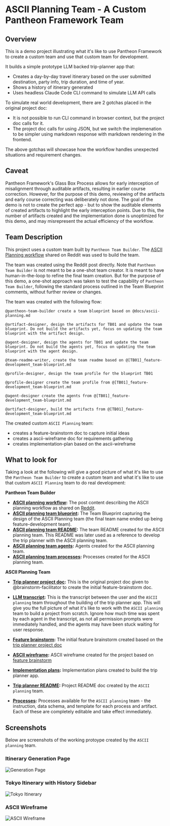 # ASCII Planning Team - A Custom Pantheon Framework Team 

## Overview
This is a demo project illustrating what it's like to use Pantheon Framework to create a custom team and use that custom team for development.

It builds a simple prototype LLM backed trip-planner app that:
* Creates a day-by-day travel itinerary based on the user submitted destination, party info, trip duration, and time of year.
* Shows a history of itinerary generated
* Uses headless Claude Code CLI command to simulate LLM API calls

To simulate real world development, there are 2 gotchas placed in the original project doc:
* It is not possible to run CLI command in browser context, but the project doc calls for it.
* The project doc calls for using JSON, but we switch the implemenation to be simpler using markdown response with markdown rendering in the frontend.

The above gotchas will showcase how the workflow handles unexpected situations and requirement changes.

## Caveat
Pantheon Framework's Glass Box Process allows for early interception of misalignment through auditable artifacts, resulting in earlier course correction. However, for the purpose of this demo, reviewing of the artifacts and early course correcting was deliberately not done. The goal of the demo is not to create the perfect app - but to show the auditable elements of created artifacts to highlight the early interception points. Due to this, the number of artifacts created and the implementation done is unoptimized for this demo, and may misrepresent the actual efficiency of the workflow.

## Team Description
This project uses a custom team built by `Pantheon Team Builder`. The [ASCII Planning workflow](https://www.reddit.com/r/ClaudeAI/comments/1n1941k/the_antiyolo_method_why_i_make_claude_draw_ascii/) shared on Reddit was used to build the team.

The team was created using the Reddit post directly. Note that `Pantheon Team Builder` is not meant to be a one-shot team creator. It is meant to have human-in-the-loop to refine the final team creation. But for the purpose of this demo, a one-shot approach was taken to test the capability of `Pantheon Team Builder`, following the standard process outlined in the Team Blueprint comments, without further review or changes.

The team was created with the following flow:
```
@pantheon-team-builder create a team blueprint based on @docs/ascii-planning.md

@artifact-designer, design the artifacts for TB01 and update the team blueprint. Do not build the artifacts yet, focus on updating the team blueprint with the artifact design.

@agent-designer, design the agents for TB01 and update the team blueprint. Do not build the agents yet, focus on updating the team blueprint with the agent design.

@team-readme-writer, create the team readme based on @[TB01]_feature-development_team-blueprint.md 

@profile-designer, design the team profile for the blueprint TB01

@profile-designer create the team profile from @[TB01]_feature-development_team-blueprint.md

@agent-designer create the agents from @[TB01]_feature-development_team-blueprint.md

@artifact-designer, build the artifacts from @[TB01]_feature-development_team-blueprint.md
```

The created custom `ASCII Planning` team:
* creates a feature-brainstorm doc to capture initial ideas
* creates a ascii-wireframe doc for requirements gathering
* creates implementation-plan based on the ascii-wireframe

## What to look for
Taking a look at the following will give a good picture of what it's like to use the `Pantheon Team Builder` to create a custom team and what it's like to use that custom `ASCII Planning` team to do real development:

**Pantheon Team Builder**
* **[ASCII planning workflow](docs/ascii-planning.md):** The post content describing the ASCII planning workflow as shared on [Reddit](https://www.reddit.com/r/ClaudeAI/comments/1n1941k/the_antiyolo_method_why_i_make_claude_draw_ascii/).
* **[ASCII planning team blueprint](pantheon-artifacts/pantheon-team-builds/feature-development/blueprints/[TB01]_feature-development_team-blueprint.md):** The Team Blueprint capturing the design of the ASCII Planning team (the final team name ended up being feature-development team).
* **[ASCII planning team README](pantheon-artifacts/pantheon-team-builds/feature-development/team-readme/[TR1]_feature-development_team-readme.md):** The team README created for the ASCII planning team. This README was later used as a reference to develop the trip planner with the ASCII planning team.
* **[ASCII planning team agents](pantheon-artifacts/pantheon-team-builds/feature-development/agents/):** Agents created for the ASCII planning team.
* **[ASCII planning team processes](pantheon-artifacts/pantheon-team-builds/feature-development/processes/):** Processes created for the ASCII planning team.

**ASCII Planning Team**
* **[Trip planner project doc](docs/trip-planner.md):** This is the original project doc given to @brainstorm-facilitator to create the initial feature-brainstorm doc.

* **[LLM transcript](docs/transcript.txt):** This is the transcript between the user and the `ASCII planning` team throughout the building of the trip planner app. This will give you the full picture of what it's like to work with the `ASCII planning` team to build a project from scratch. Ignore how much time was spent by each agent in the transcript, as not all permission prompts were immediately handled, and the agents may have been stuck waiting for user response.

* **[Feature brainstorm](pantheon-artifacts/feature-brainstorm/[FB1]_trip-itinerary-generator_brainstorm.md):** The initial feature brainstorm created based on the [trip planner project doc](docs/trip-planner.md)

* **[ASCII wireframe](pantheon-artifacts/ascii-wireframe/[AW1]_trip-itinerary-generator_wireframe.md):** ASCII wireframe created for the project based on [feature brainstorm](pantheon-artifacts/feature-brainstorm/[FB1]_trip-itinerary-generator_brainstorm.md)

* **[Implementation plans](pantheon-artifacts/implementation-plan/):** Implementation plans created to build the trip planner app.

* **[Trip planner README](trip-planner-README.md):** Project README doc created by the `ASCII planning` team.

* **[Processes](pantheon-teams/feature-development/processes/):** Processes available for the `ASCII planning` team - the instruction, data schema, and template for each process and artifact. Each of these are completely editable and take effect immediately.

## Screenshots
Below are screenshots of the working protoype created by the `ASCII planning` team.

### Itinerary Generation Page
![Generation Page](docs/screenshots/generate-page.png)

### Tokyo Itinerary with History Sidebar
![Tokyo Itinerary](docs/screenshots/tokyo-itinerary.png)

### ASCII Wireframe
![ASCII Wireframe](docs/screenshots/ascii-wireframe.png)